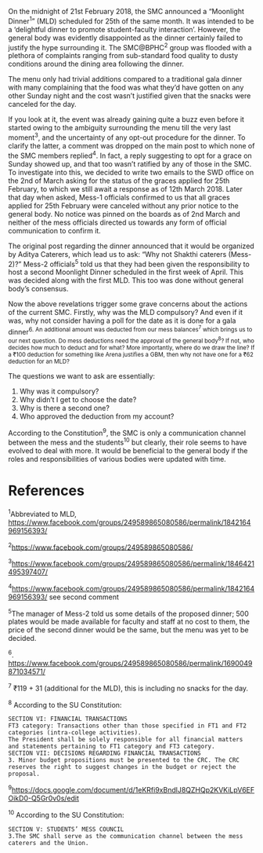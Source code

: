 <!-- TITLE: Moonlight Dinner 2018 -->
<!-- SUBTITLE: A quick summary of Moonlight Dinner 2018 -->

On the midnight of 21st February 2018, the SMC announced a “Moonlight Dinner<sup>1</sup>” (MLD) scheduled for 25th of the same month. It was intended to be a ‘delightful dinner to promote student-faculty interaction’. However, the general body was evidently disappointed as the dinner certainly failed to justify the hype surrounding it. The SMC@BPHC<sup>2</sup> group was flooded with a plethora of complaints ranging from sub-standard food quality to dusty conditions around the dining area following the dinner.

The menu only had trivial additions compared to a traditional gala dinner with many complaining that the food was what they’d have gotten on any other Sunday night and the cost wasn’t justified given that the snacks were canceled for the day.

If you look at it, the event was already gaining quite a buzz even before it started owing to the ambiguity surrounding the menu till the very last moment<sup>3</sup>, and the uncertainty of any opt-out procedure for the dinner. To clarify the latter, a comment was dropped on the main post to which none of the SMC members replied<sup>4</sup>. In fact, a reply suggesting to opt for a grace on Sunday showed up, and that too wasn’t ratified by any of those in the SMC. To investigate into this, we decided to write two emails to the SWD office on the 2nd of March asking for the status of the graces applied for 25th February, to which we still await a response as of 12th March 2018. Later that day when asked, Mess-1 officials confirmed to us that all graces applied for 25th February were canceled without any prior notice to the general body. No notice was pinned on the boards as of 2nd March and neither of the mess officials directed us towards any form of official communication to confirm it.

The original post regarding the dinner announced that it would be organized by Aditya Caterers, which lead us to ask: “Why not Shakthi caterers (Mess-2)?” Mess-2 officials<sup>5</sup> told us that they had been given the responsibility to host a second Moonlight Dinner scheduled in the first week of April. This was decided along with the first MLD. This too was done without general body’s consensus.

Now the above revelations trigger some grave concerns about the actions of the current SMC. Firstly, why was the MLD compulsory? And even if it was, why not consider having a poll for the date as it is done for a gala dinner<sup>6</up>. An additional amount was deducted from our mess balances<sup>7</sup> which brings us to our next question. Do mess deductions need the approval of the general body<sup>8</sup>? If not, who decides how much to deduct and for what? More importantly, where do we draw the line? If a ₹100 deduction for something like Arena justifies a GBM, then why not have one for a ₹62 deduction for an MLD?

The questions we want to ask are essentially:

1.	Why was it compulsory?
2.	Why didn’t I get to choose the date? 
3.	Why is there a second one?
4.	Who approved the deduction from my account?



According to the Constitution<sup>9</sup>, the SMC is only a communication channel between the mess and the students<sup>10</sup> but clearly, their role seems to have evolved to deal with more. It would be beneficial to the general body if the roles and responsibilities of various bodies were updated with time.

# References

<sup>1</sup>Abbreviated to MLD, https://www.facebook.com/groups/249589865080586/permalink/1842164969156393/ 

<sup>2</sup>https://www.facebook.com/groups/249589865080586/ 

<sup>3</sup>https://www.facebook.com/groups/249589865080586/permalink/1846421495397407/ 

<sup>4</sup>https://www.facebook.com/groups/249589865080586/permalink/1842164969156393/ see second comment

<sup>5</sup>The manager of Mess-2 told us some details of the proposed dinner; 500 plates would be made available for faculty and staff at no cost to them, the price of the second dinner would be the same, but the menu was yet to be decided. 

<sup>6</sup>. https://www.facebook.com/groups/249589865080586/permalink/1690049871034571/

<sup>7</sup> ₹119 + 31 (additional for the MLD), this is including no snacks for the day. 

<sup>8</sup> According to the SU Constitution:

	SECTION VI: FINANCIAL TRANSACTIONS 
	FT3 category: Transactions other than those specified in FT1 and FT2 categories (intra-college activities).
	The President shall be solely responsible for all financial matters and statements pertaining to FT1 category and FT3 category. 
	SECTION VII: DECISIONS REGARDING FINANCIAL TRANSACTIONS
	3. Minor budget propositions must be presented to the CRC. The CRC reserves the right to suggest changes in the budget or reject the proposal.

<sup>9</sup>https://docs.google.com/document/d/1eKRfi9xBndlJ8QZHQp2KVKiLpV6EFOikD0-Q5Gr0v0s/edit 

<sup>10</sup> According to the SU Constitution:

	SECTION V: STUDENTS’ MESS COUNCIL
	3.The SMC shall serve as the communication channel between the mess caterers and the Union.